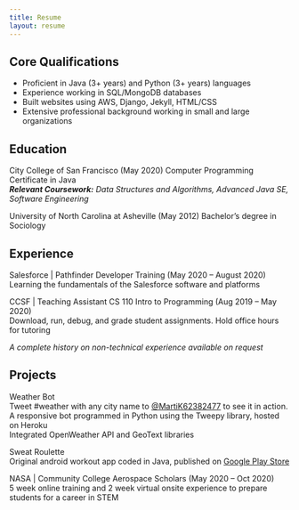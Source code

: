 ```yaml
---
title: Resume
layout: resume
---
```


## Core Qualifications
- Proficient in Java (3+ years) and Python (3+ years) languages  
- Experience working in SQL/MongoDB databases  
- Built websites using AWS, Django, Jekyll, HTML/CSS  
- Extensive professional background working in small and large organizations  

## Education
City College of San Francisco (May 2020) Computer Programming Certificate in Java  
***Relevant Coursework:*** *Data Structures and Algorithms, Advanced Java SE, Software Engineering*  

University of North Carolina at Asheville (May 2012) Bachelor’s degree in Sociology  

## Experience
Salesforce | Pathfinder Developer Training (May 2020 – August 2020)  
Learning the fundamentals of the Salesforce software and platforms

CCSF | Teaching Assistant CS 110 Intro to Programming (Aug 2019 – May 2020)  
Download, run, debug, and grade student assignments. Hold office hours for tutoring

*A complete history on non-technical experience available on request*

## Projects
Weather Bot  
Tweet #weather with any city name to [@MartiK62382477](https://twitter.com/MartiK62382477) to see it in action.  
A responsive bot programmed in Python using the Tweepy library, hosted on Heroku  
Integrated OpenWeather API and GeoText libraries

Sweat Roulette  
Original android workout app coded in Java, published on [Google Play Store](https://play.google.com/store/apps/details?id=io.github.marti113.sweatroulette)

NASA | Community College Aerospace Scholars (May 2020 – Oct 2020)  
5 week online training and 2 week virtual onsite experience to prepare students for a career in STEM
